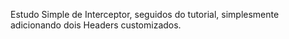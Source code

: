 Estudo Simple de Interceptor, seguidos do tutorial, simplesmente adicionando dois Headers customizados.
